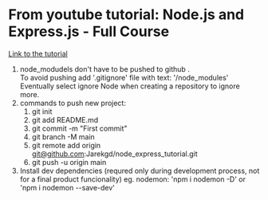 # From youtube tutorial: Node.js and Express.js - Full Course 
[Link to the tutorial](https://www.youtube.com/watch?v=Oe421EPjeBE&t=3990s "Node.js and Express.js - Full Course ")

1. node_modudels don't have to be pushed to github .<br>
   To avoid pushing add '.gitignore' file with text: '/node_modules' <br>
   Eventually select ignore Node when creating a repository to ignore more.
2. commands to push new project:
   1. git init
   2. git add README.md
   3. git commit -m "First commit"
   4. git branch -M main
   5. git remote add origin git@github.com:Jarekgd/node_express_tutorial.git
   6. git push -u origin main
3. Install dev dependencies (requred only during development process, not for a final product funcionality) eg. nodemon: 'npm i nodemon -D' or 'npm i nodemon --save-dev'
